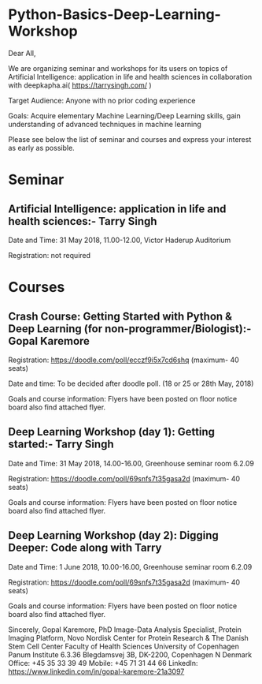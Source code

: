 # Python-Basics-Deep-Learning-Workshop



Dear All,

We are organizing  seminar and workshops for its users on topics of Artificial Intelligence: application in life and health sciences in collaboration with deepkapha.ai( https://tarrysingh.com/ )

Target Audience: Anyone with no prior coding experience

Goals: Acquire elementary Machine Learning/Deep Learning skills, gain understanding of advanced techniques in machine learning
 
Please see below the list of seminar and courses and express your interest as early as possible.


 
# Seminar

## Artificial Intelligence: application in life and health sciences:- Tarry Singh

Date and Time: 31 May 2018, 11.00-12.00, Victor Haderup Auditorium

Registration: not required
 


 
# Courses

## Crash Course: Getting Started with Python & Deep Learning (for non-programmer/Biologist):- Gopal Karemore

Registration: https://doodle.com/poll/ecczf9i5x7cd6shq  (maximum- 40 seats)

Date and time: To be decided after doodle poll. (18 or 25 or 28th May, 2018)

Goals and course information: Flyers have been posted on floor notice board also find attached flyer.

 
## Deep Learning Workshop (day 1): Getting started:- Tarry Singh

Date and Time:  31 May 2018, 14.00-16.00, Greenhouse seminar room 6.2.09

Registration: https://doodle.com/poll/69snfs7t35gasa2d (maximum- 40 seats)

Goals and course information: Flyers have been posted on floor notice board also find attached flyer.

 
 
## Deep Learning Workshop (day 2):  Digging Deeper: Code along with Tarry

Date and Time:  1 June 2018, 10.00-16.00, Greenhouse seminar room 6.2.09

Registration: https://doodle.com/poll/69snfs7t35gasa2d (maximum- 40 seats)

Goals and course information: Flyers have been posted on floor notice board also find attached flyer.

 
 




Sincerely,
Gopal Karemore, PhD
Image-Data Analysis Specialist, 
Protein Imaging Platform,
Novo Nordisk Center for Protein Research &
The Danish Stem Cell Center
Faculty of Health Sciences
University of Copenhagen
Panum Institute 6.3.36
Blegdamsvej 3B, 
DK-2200, Copenhagen N
Denmark 
Office:  +45 35 33 39 49
Mobile: +45 71 31 44 66
LinkedIn: https://www.linkedin.com/in/gopal-karemore-21a3097

